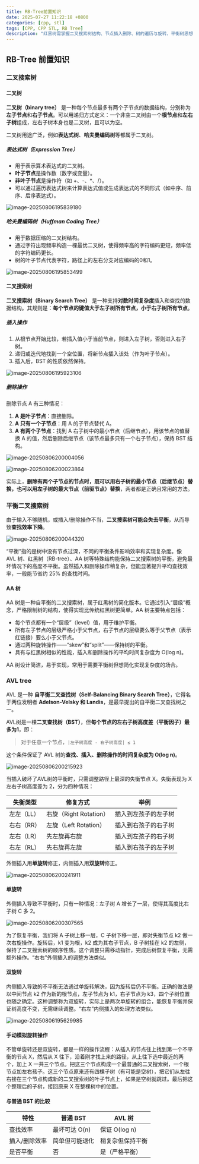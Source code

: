 ```yaml
---
title: RB-Tree前置知识
date: 2025-07-27 11:22:18 +0800
categories: [cpp, stl]
tags: [CPP, CPP STL, RB Tree]
description: "红黑树需掌握二叉搜索树结构、节点插入删除、树的遍历与旋转、平衡树思想等基础知识。"
---
```

## RB-Tree 前置知识

### 二叉搜索树

#### 二叉树

**二叉树（binary tree）** 是一种每个节点最多有两个子节点的数据结构，分别称为**左子节点**和**右子节点**。可以用递归方式定义：一个非空二叉树由一个**根节点**和**左右子树**组成，左右子树本身也是二叉树，且可以为空。

二叉树用途广泛，例如**表达式树**、**哈夫曼编码树**等都属于二叉树。

##### 表达式树（Expression Tree）

- 用于表示算术表达式的二叉树。
- **叶子节点**是操作数（数字或变量）。
- **非叶子节点**是操作符（如 +、-、*、/）。
- 可以通过遍历表达式树来计算表达式值或生成表达式的不同形式（如中序、前序、后序表达式）。

![image-20250806195839180](/assets/media/pictures/cpp/RB-Tree前置知识.assets/image-20250806195839180.png)

##### 哈夫曼编码树（Huffman Coding Tree）

- 用于数据压缩的二叉树结构。
- 通过字符出现频率构造一棵最优二叉树，使得频率高的字符编码更短，频率低的字符编码更长。
- 树的叶子节点代表字符，路径上的左右分支对应编码的0和1。

![image-20250806195853499](/assets/media/pictures/cpp/RB-Tree前置知识.assets/image-20250806195853499.png)

#### 二叉搜索树

**二叉搜索树（Binary Search Tree）** 是一种支持**对数时间复杂度**插入和查找的数据结构。其规则是：**每个节点的键值大于左子树所有节点，小于右子树所有节点**。

##### 插入操作

1. 从根节点开始比较，若插入值小于当前节点，则进入左子树，否则进入右子树。
2. 递归或迭代地找到一个空位置，将新节点插入该处（作为叶子节点）。
3. 插入后，BST 的性质依然保持。

![image-20250806195923106](/assets/media/pictures/cpp/RB-Tree前置知识.assets/image-20250806195923106.png)

##### 删除操作

删除节点 A 有三种情况：

1. **A 是叶子节点**：直接删除。
2. **A 只有一个子节点**：用 A 的子节点替代 A。
3. **A 有两个子节点**：找到 A 右子树中的最小节点（后继节点），用该节点的值替换 A 的值，然后删除后继节点（该节点最多只有一个右子节点），保持 BST 结构。

![image-20250806200004056](/assets/media/pictures/cpp/RB-Tree前置知识.assets/image-20250806200004056.png)

![image-20250806200023864](/assets/media/pictures/cpp/RB-Tree前置知识.assets/image-20250806200023864.png)

实际上，**删除有两个子节点的节点时，既可以用右子树的最小节点（后继节点）替换，也可以用左子树的最大节点（前驱节点）替换**，两者都是正确且常用的方法。

### 平衡二叉搜索树

由于输入不够随机，或插入/删除操作不当，**二叉搜索树可能会失去平衡**，从而导致**查找效率下降**。

![image-20250806200044320](/assets/media/pictures/cpp/RB-Tree前置知识.assets/image-20250806200044320.png)

“平衡”指的是树中没有节点过深，不同的平衡条件影响效率和实现复杂度。像 AVL 树、红黑树（RB-tree）、AA 树等特殊结构能保持二叉搜索树的平衡，避免最坏情况下的高度不平衡。虽然插入和删除操作稍复杂，但能显著提升平均查找效率，一般能节省约 25% 的查找时间。

#### AA 树

AA 树是一种自平衡的二叉搜索树，属于红黑树的简化版本。它通过引入“层级”概念，严格限制树的结构，使得实现比传统红黑树更简单。AA 树主要特点包括：

- 每个节点都有一个“层级”（level）值，用于维护平衡。
- 所有左子节点的层级严格小于父节点，右子节点的层级要么等于父节点（表示红链接）要么小于父节点。
- 通过两种旋转操作——“skew”和“split”——保持树的平衡。
- 具有与红黑树相似的性能，插入和删除操作的平均时间复杂度为 O(log n)。

AA 树设计简洁，易于实现，常用于需要平衡树但想简化实现复杂度的场合。

### AVL tree

AVL 是一种 **自平衡二叉查找树（Self-Balancing Binary Search Tree）**，它得名于两位发明者 **Adelson-Velsky 和 Landis**，是最早提出的自平衡二叉查找树之一。

AVL树是一棵**二叉查找树（BST）**，但**每个节点的左右子树高度差（平衡因子）最多为1**，即：

> 对于任意一个节点，`|左子树高度 - 右子树高度| ≤ 1`

这个条件保证了 AVL 树的**查找、插入、删除操作的时间复杂度为 O(log n)**。

![image-20250806200215923](/assets/media/pictures/cpp/RB-Tree前置知识.assets/image-20250806200215923.png)

当插入破坏了AVL树的平衡时，只需调整路径上最深的失衡节点 X。失衡表现为 X 左右子树高度差为 2，分为四种情况：

| 失衡类型   | 修复方式               | 举例                 |
| ---------- | ---------------------- | -------------------- |
| 左左（LL） | 右旋（Right Rotation） | 插入到左孩子的左子树 |
| 右右（RR） | 左旋（Left Rotation）  | 插入到右孩子的右子树 |
| 左右（LR） | 先左旋再右旋           | 插入到左孩子的右子树 |
| 右左（RL） | 先右旋再左旋           | 插入到右孩子的左子树 |

外侧插入用**单旋转**修正，内侧插入用**双旋转**修正。

![image-20250806200241911](/assets/media/pictures/cpp/RB-Tree前置知识.assets/image-20250806200241911.png)

#### 单旋转

外侧插入导致不平衡时，只有一种情况：左子树 A 增长了一层，使得其高度比右子树 C 多 2。

![image-20250806200307565](/assets/media/pictures/cpp/RB-Tree前置知识.assets/image-20250806200307565.png)

为了恢复平衡，我们将 A 子树上移一层，C 子树下移一层，即对失衡节点 k2 做一次右旋操作。旋转后，k1 变为根，k2 成为其右子节点，B 子树挂在 k2 的左侧，保持了二叉搜索树的顺序性质。这个调整只需移动指针，完成后树恢复平衡，无需额外操作。“右右”外侧插入的调整方法类似。

#### 双旋转

内侧插入导致的不平衡无法通过单旋转解决，因为旋转后仍不平衡。正确的做法是以中间节点 k2 作为新的根节点，左子节点为 k1，右子节点为 k3，四个子树位置也随之确定。这种调整称为双旋转，实际上是两次单旋转的组合，能恢复平衡并保证树高度不变，无需继续调整。“右左”内侧插入的处理方法类似。

![image-20250806195629985](/assets/media/pictures/cpp/RB-Tree前置知识.assets/image-20250806195629985.png)

#### 手动模拟旋转操作

不管单旋转还是双旋转，都是一样的操作流程：从插入的节点往上找到第一个不平衡的节点 X，然后从 X 往下，沿着刚才找上来的路径，从上往下选中最近的两个，加上 X 一共三个节点。把这三个节点构成一个最普通的二叉搜索树，一个根节点加左右孩子。这三个节点原来还有四棵子树（有可能是空树），把它们从左往右接在三个节点构成新的二叉搜索树的叶子节点上，如果是空树就跳过。最后把这个整理后的子树，接回原来 X 在整棵树中的位置。

#### 与普通 BST 的比较

| 特性          | 普通 BST       | AVL 树           |
| ------------- | -------------- | ---------------- |
| 查找效率      | 最坏可达 O(n)  | 保证 O(log n)    |
| 插入/删除效率 | 简单但可能退化 | 稍复杂但保持平衡 |
| 是否平衡      | 否             | 是（严格平衡）   |
